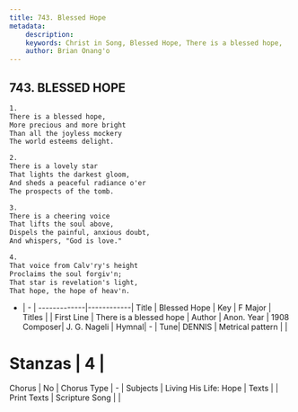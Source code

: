 ```yaml
---
title: 743. Blessed Hope
metadata:
    description: 
    keywords: Christ in Song, Blessed Hope, There is a blessed hope, 
    author: Brian Onang'o
---
```



## 743. BLESSED HOPE

```txt
1.
There is a blessed hope,
More precious and more bright
Than all the joyless mockery
The world esteems delight.

2.
There is a lovely star
That lights the darkest gloom,
And sheds a peaceful radiance o'er
The prospects of the tomb.

3.
There is a cheering voice
That lifts the soul above,
Dispels the painful, anxious doubt,
And whispers, "God is love."

4.
That voice from Calv'ry's height
Proclaims the soul forgiv'n;
That star is revelation's light,
That hope, the hope of heav'n.


```

- |   -  |
-------------|------------|
Title | Blessed Hope |
Key | F Major |
Titles |  |
First Line | There is a blessed hope |
Author | Anon.
Year | 1908
Composer| J. G. Nageli |
Hymnal|  - |
Tune| DENNIS |
Metrical pattern | |
# Stanzas | 4 |
Chorus | No |
Chorus Type | - |
Subjects | Living His Life: Hope |
Texts |  |
Print Texts | 
Scripture Song |  |
  
